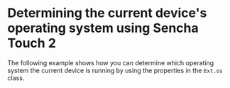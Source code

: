# Determining the current device's operating system using Sencha Touch 2 #

The following example shows how you can determine which operating system the current device is running by using the properties in the `Ext.os` class.
